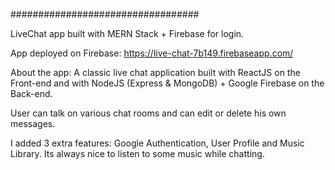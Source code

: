 ################################## 

LiveChat app built with MERN Stack + Firebase for login.

App deployed on Firebase:  https://live-chat-7b149.firebaseapp.com/

About the app:
A classic live chat application built with ReactJS on the Front-end and with NodeJS (Express & MongoDB) + Google Firebase on the Back-end.

User can talk on various chat rooms and can edit or delete his own messages.

I added 3 extra features: Google Authentication,  User Profile and Music Library. 
Its always nice to listen to some music while chatting.

